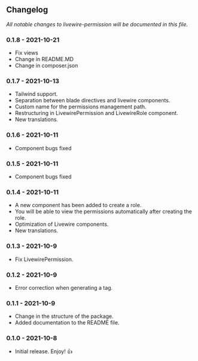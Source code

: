 
## **Changelog**
*All notable changes to livewire-permission will be documented in this file.*
### 0.1.8 - 2021-10-21
- Fix views
- Change in README.MD
- Change in composer.json
### 0.1.7 - 2021-10-13
- Tailwind support.
- Separation between blade directives and livewire components.
- Custom name for the permissions management path.
- Restructuring in LivewirePermission and LivewireRole component.
- New translations.
### 0.1.6 - 2021-10-11
- Component bugs fixed
### 0.1.5 - 2021-10-11
- Component bugs fixed
### 0.1.4 - 2021-10-11
- A new component has been added to create a role.
- You will be able to view the permissions automatically after creating the role.
- Optimization of Livewire components.
- New translations.
### 0.1.3 - 2021-10-9
- Fix LivewirePermission.
### 0.1.2 - 2021-10-9
- Error correction when generating a tag.
### 0.1.1 - 2021-10-9
- Change in the structure of the package.
- Added documentation to the README file.
### 0.1.0 - 2021-10-8
- Initial release. Enjoy! 👍
